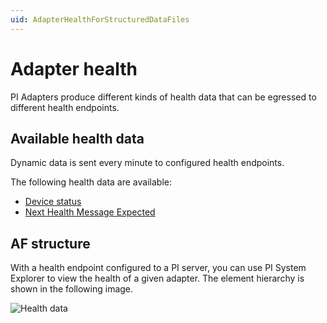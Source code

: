 ```yaml
---
uid: AdapterHealthForStructuredDataFiles
---
```


# Adapter health

PI Adapters produce different kinds of health data that can be egressed to different health endpoints.

## Available health data

Dynamic data is sent every minute to configured health endpoints.

The following health data are available:

- [Device status](xref:DeviceStatusForStructuredDataFiles)
- [Next Health Message Expected](xref:NextHealthMessageExpectedForStructuredDataFiles)

## AF structure

With a health endpoint configured to a PI server, you can use PI System Explorer to view the health of a given adapter. The element hierarchy is shown in the following image.

![Health data](../../main/v1.3/images/health-data.PNG)
